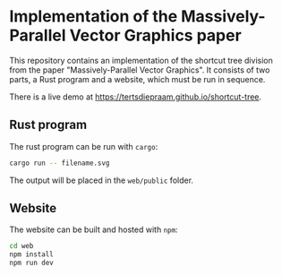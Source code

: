 # Implementation of the Massively-Parallel Vector Graphics paper

This repository contains an implementation of the shortcut tree division from
the paper "Massively-Parallel Vector Graphics". It consists of two parts,
a Rust program and a website, which must be run in sequence.

There is a live demo at <https://tertsdiepraam.github.io/shortcut-tree>.

## Rust program

The rust program can be run with `cargo`:

```bash
cargo run -- filename.svg
```

The output will be placed in the `web/public` folder.

## Website

The website can be built and hosted with `npm`:

```bash
cd web
npm install
npm run dev
```